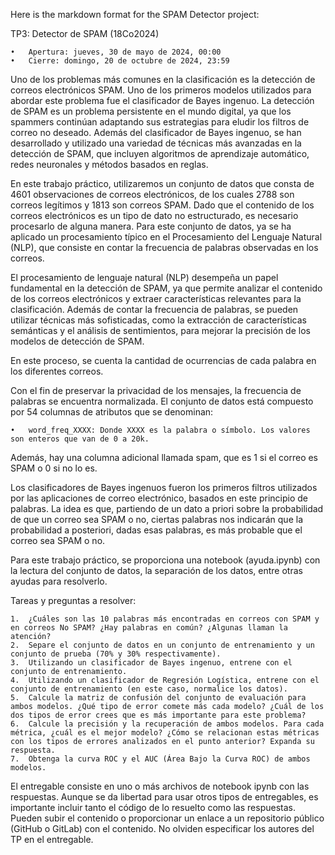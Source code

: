 Here is the markdown format for the SPAM Detector project:

TP3: Detector de SPAM (18Co2024)

    •	Apertura: jueves, 30 de mayo de 2024, 00:00
    •	Cierre: domingo, 20 de octubre de 2024, 23:59

Uno de los problemas más comunes en la clasificación es la detección de correos electrónicos SPAM. Uno de los primeros modelos utilizados para abordar este problema fue el clasificador de Bayes ingenuo. La detección de SPAM es un problema persistente en el mundo digital, ya que los spammers continúan adaptando sus estrategias para eludir los filtros de correo no deseado. Además del clasificador de Bayes ingenuo, se han desarrollado y utilizado una variedad de técnicas más avanzadas en la detección de SPAM, que incluyen algoritmos de aprendizaje automático, redes neuronales y métodos basados en reglas.

En este trabajo práctico, utilizaremos un conjunto de datos que consta de 4601 observaciones de correos electrónicos, de los cuales 2788 son correos legítimos y 1813 son correos SPAM. Dado que el contenido de los correos electrónicos es un tipo de dato no estructurado, es necesario procesarlo de alguna manera. Para este conjunto de datos, ya se ha aplicado un procesamiento típico en el Procesamiento del Lenguaje Natural (NLP), que consiste en contar la frecuencia de palabras observadas en los correos.

El procesamiento de lenguaje natural (NLP) desempeña un papel fundamental en la detección de SPAM, ya que permite analizar el contenido de los correos electrónicos y extraer características relevantes para la clasificación. Además de contar la frecuencia de palabras, se pueden utilizar técnicas más sofisticadas, como la extracción de características semánticas y el análisis de sentimientos, para mejorar la precisión de los modelos de detección de SPAM.

En este proceso, se cuenta la cantidad de ocurrencias de cada palabra en los diferentes correos.

Con el fin de preservar la privacidad de los mensajes, la frecuencia de palabras se encuentra normalizada. El conjunto de datos está compuesto por 54 columnas de atributos que se denominan:

    •	word_freq_XXXX: Donde XXXX es la palabra o símbolo. Los valores son enteros que van de 0 a 20k.

Además, hay una columna adicional llamada spam, que es 1 si el correo es SPAM o 0 si no lo es.

Los clasificadores de Bayes ingenuos fueron los primeros filtros utilizados por las aplicaciones de correo electrónico, basados en este principio de palabras. La idea es que, partiendo de un dato a priori sobre la probabilidad de que un correo sea SPAM o no, ciertas palabras nos indicarán que la probabilidad a posteriori, dadas esas palabras, es más probable que el correo sea SPAM o no.

Para este trabajo práctico, se proporciona una notebook (ayuda.ipynb) con la lectura del conjunto de datos, la separación de los datos, entre otras ayudas para resolverlo.

Tareas y preguntas a resolver:

    1.	¿Cuáles son las 10 palabras más encontradas en correos con SPAM y en correos No SPAM? ¿Hay palabras en común? ¿Algunas llaman la atención?
    2.	Separe el conjunto de datos en un conjunto de entrenamiento y un conjunto de prueba (70% y 30% respectivamente).
    3.	Utilizando un clasificador de Bayes ingenuo, entrene con el conjunto de entrenamiento.
    4.	Utilizando un clasificador de Regresión Logística, entrene con el conjunto de entrenamiento (en este caso, normalice los datos).
    5.	Calcule la matriz de confusión del conjunto de evaluación para ambos modelos. ¿Qué tipo de error comete más cada modelo? ¿Cuál de los dos tipos de error crees que es más importante para este problema?
    6.	Calcule la precisión y la recuperación de ambos modelos. Para cada métrica, ¿cuál es el mejor modelo? ¿Cómo se relacionan estas métricas con los tipos de errores analizados en el punto anterior? Expanda su respuesta.
    7.	Obtenga la curva ROC y el AUC (Área Bajo la Curva ROC) de ambos modelos.

El entregable consiste en uno o más archivos de notebook ipynb con las respuestas. Aunque se da libertad para usar otros tipos de entregables, es importante incluir tanto el código de lo resuelto como las respuestas. Pueden subir el contenido o proporcionar un enlace a un repositorio público (GitHub o GitLab) con el contenido. No olviden especificar los autores del TP en el entregable.
